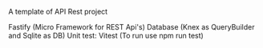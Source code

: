 A template of API Rest project

Fastify (Micro Framework for REST Api's)
Database (Knex as QueryBuilder and Sqlite as DB)
Unit test: Vitest (To run use npm run test)
